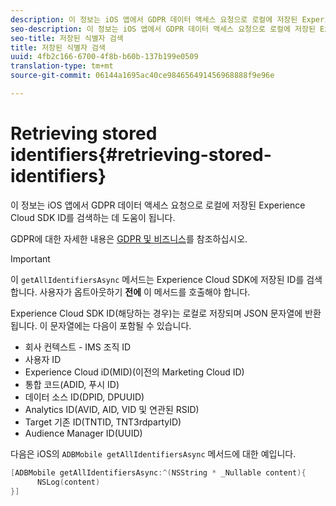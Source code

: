 ```yaml
---
description: 이 정보는 iOS 앱에서 GDPR 데이터 액세스 요청으로 로컬에 저장된 Experience Cloud SDK ID를 검색하는 데 도움이 됩니다.
seo-description: 이 정보는 iOS 앱에서 GDPR 데이터 액세스 요청으로 로컬에 저장된 Experience Cloud SDK ID를 검색하는 데 도움이 됩니다.
seo-title: 저장된 식별자 검색
title: 저장된 식별자 검색
uuid: 4fb2c166-6700-4f8b-b60b-137b199e0509
translation-type: tm+mt
source-git-commit: 06144a1695ac40ce984656491456968888f9e96e

---
```



# Retrieving stored identifiers{#retrieving-stored-identifiers}

이 정보는 iOS 앱에서 GDPR 데이터 액세스 요청으로 로컬에 저장된 Experience Cloud SDK ID를 검색하는 데 도움이 됩니다.

GDPR에 대한 자세한 내용은 [GDPR 및 비즈니스](https://www.adobe.com/privacy/general-data-protection-regulation.html)를 참조하십시오.

>[!IMPORTANT]
>
>이 `getAllIdentifiersAsync` 메서드는 Experience Cloud SDK에 저장된 ID를 검색합니다. 사용자가 옵트아웃하기 **전에** 이 메서드를 호출해야 합니다.

Experience Cloud SDK ID(해당하는 경우)는 로컬로 저장되며 JSON 문자열에 반환됩니다. 이 문자열에는 다음이 포함될 수 있습니다.

* 회사 컨텍스트 - IMS 조직 ID
* 사용자 ID
* Experience Cloud iD(MID)(이전의 Marketing Cloud ID)
* 통합 코드(ADID, 푸시 ID)
* 데이터 소스 ID(DPID, DPUUID)
* Analytics ID(AVID, AID, VID 및 연관된 RSID)
* Target 기존 ID(TNTID, TNT3rdpartyID)
* Audience Manager ID(UUID)

다음은 iOS의 `ADBMobile getAllIdentifiersAsync` 메서드에 대한 예입니다.

```objective-c
[ADBMobile getAllIdentifiersAsync:^(NSString * _Nullable content){
      NSLog(content) 
}]
```

